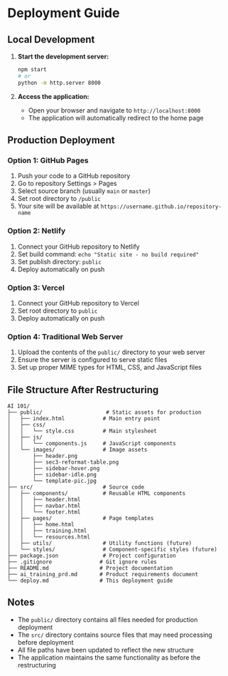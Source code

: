 # Deployment Guide

## Local Development

1. **Start the development server:**
   ```bash
   npm start
   # or
   python -m http.server 8000
   ```

2. **Access the application:**
   - Open your browser and navigate to `http://localhost:8000`
   - The application will automatically redirect to the home page

## Production Deployment

### Option 1: GitHub Pages
1. Push your code to a GitHub repository
2. Go to repository Settings > Pages
3. Select source branch (usually `main` or `master`)
4. Set root directory to `/public`
5. Your site will be available at `https://username.github.io/repository-name`

### Option 2: Netlify
1. Connect your GitHub repository to Netlify
2. Set build command: `echo "Static site - no build required"`
3. Set publish directory: `public`
4. Deploy automatically on push

### Option 3: Vercel
1. Connect your GitHub repository to Vercel
2. Set root directory to `public`
3. Deploy automatically on push

### Option 4: Traditional Web Server
1. Upload the contents of the `public/` directory to your web server
2. Ensure the server is configured to serve static files
3. Set up proper MIME types for HTML, CSS, and JavaScript files

## File Structure After Restructuring

```
AI 101/
├── public/                    # Static assets for production
│   ├── index.html            # Main entry point
│   ├── css/
│   │   └── style.css         # Main stylesheet
│   ├── js/
│   │   └── components.js     # JavaScript components
│   └── images/               # Image assets
│       ├── header.png
│       ├── sec3-reformat-table.png
│       ├── sidebar-hover.png
│       ├── sidebar-idle.png
│       └── template-pic.jpg
├── src/                      # Source code
│   ├── components/           # Reusable HTML components
│   │   ├── header.html
│   │   ├── navbar.html
│   │   └── footer.html
│   ├── pages/                # Page templates
│   │   ├── home.html
│   │   ├── training.html
│   │   └── resources.html
│   ├── utils/                # Utility functions (future)
│   └── styles/               # Component-specific styles (future)
├── package.json              # Project configuration
├── .gitignore               # Git ignore rules
├── README.md                # Project documentation
├── ai_training_prd.md       # Product requirements document
└── deploy.md                # This deployment guide
```

## Notes

- The `public/` directory contains all files needed for production deployment
- The `src/` directory contains source files that may need processing before deployment
- All file paths have been updated to reflect the new structure
- The application maintains the same functionality as before the restructuring 
